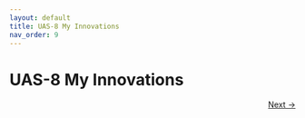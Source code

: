 ```yaml
---
layout: default
title: UAS-8 My Innovations
nav_order: 9
---
```


# UAS-8 My Innovations


<p align="right">
  <a href="2%20UTS-2%20My%20Knowledges.html">Next →</a>
</p>
